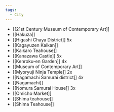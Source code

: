 ```yaml
---
tags:
  - City
---
```


- [[21st Century Museum of Contemporary Art]]
- [[Hakuza]]
- [[Higashi Chaya District]] 5x
- [[Kagayuzen Kaikan]]
- [[Kaikaro Teahouse]]
- [[Kanazawa Castle]] 5x
- [[Kenroku-en Garden]] 4x
- [[Museum of Contemporary Art]]
- [[Myoryuji Ninja Temple]] 2x
- [[Nagamachi Samurai district]] 4x
- [[Nagamachi]]
- [[Nomura Samurai House]] 3x
- [[Omicho Market]]
- [[Shima teahouse]]
- [[Shima Teahouse]]
